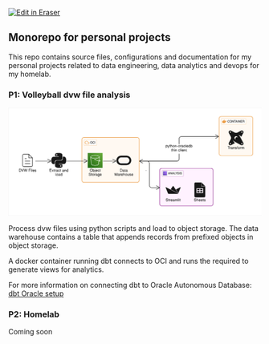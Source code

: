 <p><a target="_blank" href="https://app.eraser.io/workspace/XMmPmon1a15VrKfLl5NV" id="edit-in-eraser-github-link"><img alt="Edit in Eraser" src="https://firebasestorage.googleapis.com/v0/b/second-petal-295822.appspot.com/o/images%2Fgithub%2FOpen%20in%20Eraser.svg?alt=media&amp;token=968381c8-a7e7-472a-8ed6-4a6626da5501"></a></p>

## Monorepo for personal projects
This repo contains source files, configurations and documentation for my personal projects related to data engineering, data analytics and devops for my homelab.

### P1: Volleyball dvw file analysis
![P1 Architecture](/.eraser/XMmPmon1a15VrKfLl5NV___RdoVNMO293MC7rH6kLBadSgeQJ53___---figure---pbHlFkPr3opf9BDP614d4---figure---IUCYPCcW3bYZgK9bMV4sYA.png "P1 Architecture")

Process dvw files using python scripts and load to object storage. The data warehouse contains a table that appends records from prefixed objects in object storage. 

A docker container running dbt connects to OCI and runs the required to generate views for analytics. 

For more information on connecting dbt to Oracle Autonomous Database: [﻿dbt Oracle setup](https://docs.getdbt.com/docs/core/connect-data-platform/oracle-setup#) 

### P2: Homelab 
Coming soon




<!--- Eraser file: https://app.eraser.io/workspace/XMmPmon1a15VrKfLl5NV --->